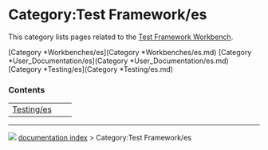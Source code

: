 # Category:Test Framework/es
This category lists pages related to the [Test Framework Workbench](Testing.md).

[Category   *Workbenches/es](Category   *Workbenches/es.md) [Category   *User_Documentation/es](Category   *User_Documentation/es.md) [Category   *Testing/es](Category   *Testing/es.md)

### Contents

|     |     |     |
| --- | --- | --- |
| [Testing/es](wiki/Testing/es.md) |



---
![](images/Right_arrow.png) [documentation index](../README.md) > Category:Test Framework/es
